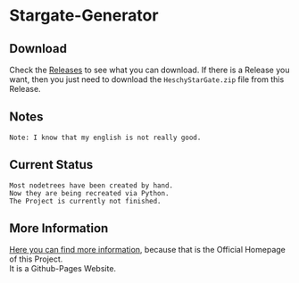 # Stargate-Generator       

## Download

Check the [Releases](https://github.com/heschy/Stargate-Generator/releases/) to see what you can download.
If there is a Release you want, then you just need to download the `HeschyStarGate.zip` file from this Release.

## Notes

```
Note: I know that my english is not really good.
```

## Current Status       

```
Most nodetrees have been created by hand.
Now they are being recreated via Python.
The Project is currently not finished.
```

## More Information
[Here you can find more information](https://heschy.github.io/Stargate-Generator/), because that is the Official Homepage of this Project.    
It is a Github-Pages Website.
